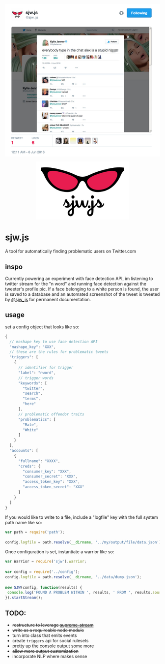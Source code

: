 <p align="center">
  <img src="https://raw.githubusercontent.com/mannynotfound/sjw.js/master/cover.png"/>
</p>

<p align="center">
  <img src="https://raw.githubusercontent.com/mannynotfound/sjw.js/master/sjwjs-logo.png" width="300"/>
</p>

# sjw.js

A tool for automatically finding problematic users on Twitter.com

## inspo

Currently powering an experiment with face detection API, im listening to twitter stream for the "n word" and running face detection against the tweeter's profile pic.
If a face belonging to a white person is found, the user is saved to a database and an automated screenshot of the tweet is tweeted by [@sjw_js](https://twitter.com/sjw_js) for permanent documentation.

## usage

set a config object that looks like so:

```js
{
  // mashape key to use face detection API
  "mashape_key": "XXX",
  // these are the rules for problematic tweets
  "triggers": [
    {
      // identifier for trigger
      "label": "nword",
      // trigger words
      "keywords": [
        "twitter",
        "search",
        "terms",
        "here"
      ],
      // problematic offendor traits
      "problematics": [
        "Male",
        "White"
      ]
    }
  ],
  "accounts": [
    {
      "fullname": "XXXX",
      "creds": {
        "consumer_key": "XXX",
        "consumer_secret": "XXX",
        "access_token_key": "XXX",
        "access_token_secret": "XXX"
      }
    }
  ]
}
```

If you would like to write to a file, include a "logfile" key with the full system path name like so:

```js
var path = require('path');

config.logfile = path.resolve(__dirname, '../my/output/file/data.json');
```

Once configuration is set, instantiate a warrior like so:

```js
var Warrior = require('sjw').warrior;

var config = require('../config');
config.logfile = path.resolve(__dirname, '../data/dump.json');

new SJW(config, function(results) {
 console.log('FOUND A PROBLEM WITHIN ', results, ' FROM ', results.source);
}).startStream();
```

## TODO:

* ~~restructure to leverage [supreme-stream](https://github.com/mannynotfound/supreme-stream)~~
* ~~write as a requireable node module~~
* turn into class that emits events
* create `triggers` api for social rulesets
* pretty up the console output some more
* ~~allow more output customization~~
* incorporate NLP where makes sense
